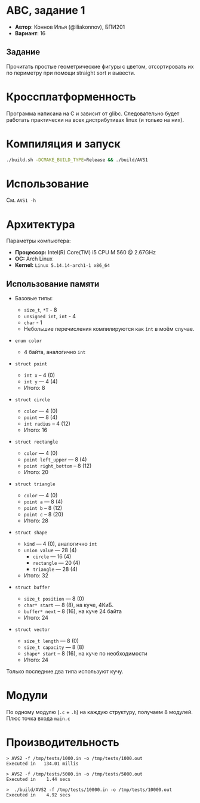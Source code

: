 # АВС, задание 1

- **Автор**: Коннов Илья (@iliakonnov), БПИ201
- **Вариант**: 16

## Задание
Прочитать простые геометрические фигуры с цветом, отсортировать их по периметру при помощи straight sort и вывести.

# Кроссплатформенность
Программа написана на C и зависит от glibc. Следовательно будет работать практически на всех дистрибутивах linux (и только на них).

# Компиляция и запуск
```bash
./build.sh -DCMAKE_BUILD_TYPE=Release && ./build/AVS1
```

# Использование
См. `AVS1 -h`

# Архитектура

Параметры компьютера:

- **Процессор:**  Intel(R) Core(TM) i5 CPU M 560 @ 2.67GHz
- **ОС:** Arch Linux
- **Kernel:** `Linux 5.14.14-arch1-1 x86_64`

## Использование памяти

- Базовые типы:
    * `size_t`, `*T` - 8
    * `unsigned int`, `int` - 4
    * `char` - 1
    * Небольшие перечисления компилируются как `int` в моём случае.

- `enum color`
    * 4 байта, аналогично `int`

- `struct point`
    * `int x` – 4 (0)
    * `int y` — 4 (4)
    * Итого: 8

- `struct circle`
    * `color` — 4 (0)
    * `point` — 8 (4)
    * `int radius` – 4 (12)
    * Итого: 16

- `struct rectangle`
    * `color` — 4 (0)
    * `point left_upper` — 8 (4)
    * `point right_bottom` – 8 (12)
    * Итого: 20

- `struct triangle`
    * `color` — 4 (0)
    * `point a` — 8 (4)
    * `point b` – 8 (12)
    * `point c` – 8 (20)
    * Итого: 28

- `struct shape`
    * `kind` — 4 (0), аналогично `int`
    * `union value` — 28 (4)
        + `circle` — 16 (4)
        + `rectangle` — 20 (4)
        + `triangle` — 28 (4)
    * Итого: 32

- `struct buffer`
    * `size_t position` — 8 (0)
    * `char* start` — 8 (8), на куче, 4КиБ.
    * `buffer* next` – 8 (16), на куче 24 байта
    * Итого: 24

- `struct vector`
    * `size_t length` — 8 (0)
    * `size_t capacity` — 8 (8)
    * `shape* start` – 8 (16), на куче по необходимости
    * Итого: 24

Только последние два типа используют кучу.

# Модули
По одному модулю (`.c` + `.h`) на каждую структуру, получаем 8 модулей. Плюс точка входа `main.c`

# Производительность
```
> AVS2 -f /tmp/tests/1000.in -o /tmp/tests/1000.out
Executed in   134.01 millis

> AVS2 -f /tmp/tests/5000.in -o /tmp/tests/5000.out
Executed in    1.44 secs

>  ./build/AVS2 -f /tmp/tests/10000.in -o /tmp/tests/10000.out
Executed in    4.92 secs
```
